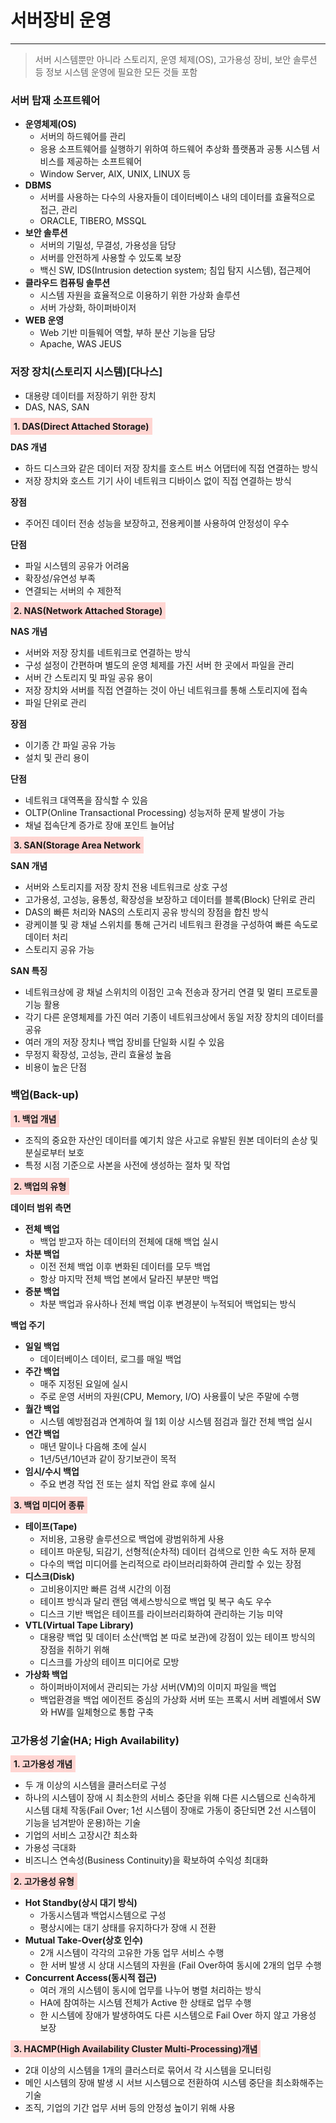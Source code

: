 # 서버장비 운영

---

> 서버 시스템뿐만 아니라 스토리지, 운영 체제(OS), 고가용성 장비, 보안 솔루션 등 정보 시스템 운영에 필요한 모든 것들 포함


### 서버 탑재 소프트웨어
- **운영체제(OS)**
  - 서버의 하드웨어를 관리
  - 응용 소프트웨어를 실행하기 위하여 하드웨어 추상화 플랫폼과 공통 시스템 서비스를 제공하는 소프트웨어
  - Window Server, AIX, UNIX, LINUX 등
- **DBMS**
  - 서버를 사용하는 다수의 사용자들이 데이터베이스 내의 데이터를 효율적으로 접근, 관리
  - ORACLE, TIBERO, MSSQL
- **보안 솔루션**
  - 서버의 기밀성, 무결성, 가용성을 담당
  - 서버를 안전하게 사용할 수 있도록 보장
  - 백신 SW, IDS(Intrusion detection system; 침입 탐지 시스템), 접근제어
- **클라우드 컴퓨팅 솔루션**
  - 시스템 자원을 효율적으로 이용하기 위한 가상화 솔루션
  - 서버 가상화, 하이퍼바이저
- **WEB 운영**
  - Web 기반 미들웨어 역할, 부하 분산 기능을 담당
  - Apache, WAS JEUS


### 저장 장치(스토리지 시스템)[다나스]
- 대용량 데이터를 저장하기 위한 장치
- DAS, NAS, SAN

<strong style="background: #FFD5D2; padding: 5px;">1. DAS(Direct Attached Storage)</strong>

**DAS 개념**
- 하드 디스크와 같은 데이터 저장 장치를 호스트 버스 어댑터에 직접 연결하는 방식
- 저장 장치와 호스트 기기 사이 네트워크 디바이스 없이 직접 연결하는 방식

**장점**
- 주어진 데이터 전송 성능을 보장하고, 전용케이블 사용하여 안정성이 우수

**단점**
- 파일 시스템의 공유가 어려움
- 확장성/유연성 부족
- 연결되는 서버의 수 제한적

<strong style="background: #FFD5D2; padding: 5px;">2. NAS(Network Attached Storage)</strong>

**NAS 개념**
- 서버와 저장 장치를 네트워크로 연결하는 방식
- 구성 설정이 간편하며 별도의 운영 체제를 가진 서버 한 곳에서 파일을 관리
- 서버 간 스토리지 및 파일 공유 용이
- 저장 장치와 서버를 직접 연결하는 것이 아닌 네트워크를 통해 스토리지에 접속
- 파일 단위로 관리

**장점**
- 이기종 간 파일 공유 가능
- 설치 및 관리 용이

**단점**
- 네트워크 대역폭을 잠식할 수 있음
- OLTP(Online Transactional Processing) 성능저하 문제 발생이 가능
- 채널 접속단계 증가로 장애 포인트 늘어남


<strong style="background: #FFD5D2; padding: 5px;">3. SAN(Storage Area Network</strong>

**SAN 개념**
- 서버와 스토리지를 저장 장치 전용 네트워크로 상호 구성
- 고가용성, 고성능, 융통성, 확장성을 보장하고 데이터를 블록(Block) 단위로 관리
- DAS의 빠른 처리와 NAS의 스토리지 공유 방식의 장점을 합친 방식
- 광케이블 및 광 채널 스위치를 통해 근거리 네트워크 환경을 구성하여 빠른 속도로 데이터 처리
- 스토리지 공유 가능

**SAN 특징**
- 네트워크상에 광 채널 스위치의 이점인 고속 전송과 장거리 연결 및 멀티 프로토콜 기능 활용
- 각기 다른 운영체제를 가진 여러 기종이 네트워크상에서 동일 저장 장치의 데이터를 공유
- 여러 개의 저장 장치나 백업 장비를 단일화 시킬 수 있음
- 무정지 확장성, 고성능, 관리 효율성 높음
- 비용이 높은 단점


### 백업(Back-up)
<strong style="background: #FFD5D2; padding: 5px;">1. 백업 개념</strong>
- 조직의 중요한 자산인 데이터를 예기치 않은 사고로 유발된 원본 데이터의 손상 및 분실로부터 보호
- 특정 시점 기준으로 사본을 사전에 생성하는 절차 및 작업

<strong style="background: #FFD5D2; padding: 5px;">2. 백업의 유형</strong>

**데이터 범위 측면**

- **전체 백업**
  - 백업 받고자 하는 데이터의 전체에 대해 백업 실시
- **차분 백업**
  - 이전 전체 백업 이후 변화된 데이터를 모두 백업
  - 항상 마지막 전체 백업 본에서 달라진 부분만 백업
- **증분 백업**
  - 차분 백업과 유사하나 전체 백업 이후 변경분이 누적되어 백업되는 방식

**백업 주기**
- **일일 백업**
  - 데이터베이스 데이터, 로그를 매일 백업
- **주간 백업**
  - 매주 지정된 요일에 실시
  - 주로 운영 서버의 자원(CPU, Memory, I/O) 사용률이 낮은 주말에 수행
- **월간 백업**
  - 시스템 예방점검과 연계하여 월 1회 이상 시스템 점검과 월간 전체 백업 실시
- **연간 백업**
  - 매년 말이나 다음해 초에 실시
  - 1년/5년/10년과 같이 장기보관이 목적
- **임시/수시 백업**
  - 주요 변경 작업 전 또는 설치 작업 완료 후에 실시

<strong style="background: #FFD5D2; padding: 5px;">3. 백업 미디어 종류</strong>
- **테이프(Tape)**
  - 저비용, 고용량 솔루션으로 백업에 광범위하게 사용
  - 테이프 마운팅, 되감기, 선형적(순차적) 데이터 검색으로 인한 속도 저하 문제
  - 다수의 백업 미디어를 논리적으로 라이브러리화하여 관리할 수 있는 장점
- **디스크(Disk)**
  - 고비용이지만 빠른 검색 시간의 이점
  - 테이프 방식과 달리 랜덤 액세스방식으로 백업 및 복구 속도 우수
  - 디스크 기반 백업은 테이프를 라이브러리화하여 관리하는 기능 미약
- **VTL(Virtual Tape Library)**
  - 대용량 백업 및 데이터 소산(백업 본 따로 보관)에 강점이 있는 테이프 방식의 장점을 취하기 위해
  - 디스크를 가상의 테이프 미디어로 모방
- **가상화 백업**
  - 하이퍼바이저에서 관리되는 가상 서버(VM)의 이미지 파일을 백업
  - 백업환경을 백업 에이전트 중심의 가상화 서버 또는 프록시 서버 레벨에서 SW와 HW를 일체형으로 통합 구축


### 고가용성 기술(HA; High Availability)
<strong style="background: #FFD5D2; padding: 5px;">1. 고가용성 개념</strong>
- 두 개 이상의 시스템을 클러스터로 구성
- 하나의 시스템이 장애 시 최소한의 서비스 중단을 위해 다른 시스템으로 신속하게 시스템 대체 작동(Fail Over; 1선 시스템이 장애로 가동이 중단되면 2선 시스템이 기능을 넘겨받아 운용)하는 기술
- 기업의 서비스 고장시간 최소화
- 가용성 극대화
- 비즈니스 연속성(Business Continuity)을 확보하여 수익성 최대화

<strong style="background: #FFD5D2; padding: 5px;">2. 고가용성 유형</strong>
- **Hot Standby(상시 대기 방식)**
  - 가동시스템과 백업시스템으로 구성
  - 평상시에는 대기 상태를 유지하다가 장애 시 전환
- **Mutual Take-Over(상호 인수)**
  - 2개 시스템이 각각의 고유한 가동 업무 서비스 수행
  - 한 서버 발생 시 상대 시스템의 자원을 (Fail Over하여 동시에 2개의 업무 수행
- **Concurrent Access(동시적 접근)**
  - 여러 개의 시스템이 동시에 업무를 나누어 병렬 처리하는 방식
  - HA에 참여하는 시스템 전체가 Active 한 상태로 업무 수행
  - 한 시스템에 장애가 발생하여도 다른 시스템으로 Fail Over 하지 않고 가용성 보장

<strong style="background: #FFD5D2; padding: 5px;">3. HACMP(High Availability Cluster Multi-Processing)개념</strong>
- 2대 이상의 시스템을 1개의 클러스터로 묶어서 각 시스템을 모니터링
- 메인 시스템의 장애 발생 시 서브 시스템으로 전환하여 시스템 중단을 최소화해주는 기술
- 조직, 기업의 기간 업무 서버 등의 안정성 높이기 위해 사용




